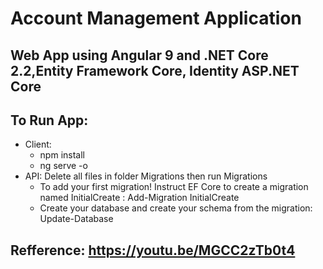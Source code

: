 # Account Management Application
## Web App using Angular 9 and .NET Core 2.2,Entity Framework Core, Identity ASP.NET Core
## To Run App:
- Client: 
	+ npm install
    + ng serve -o
- API: Delete all files in folder Migrations then run Migrations
    + To add your first migration! Instruct EF Core to create a migration named InitialCreate : 
		Add-Migration InitialCreate
    + Create your database and create your schema from the migration:  
		Update-Database
## Refference: https://youtu.be/MGCC2zTb0t4
